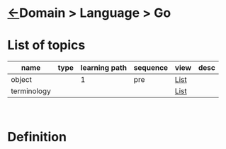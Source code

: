 <head><link rel="stylesheet" href="../../../md.css"/><script src="../../../md.js"></script></head>

[//]: #(Reference)
[Repo_Readme]:   ../../list/language_list.md

[Term_List]:     ./list/term_list.md
[Object_List]:   ./list/object_list.md

# [&larr;][Repo_Readme]Domain > Language > Go

# List of topics
|name|type|learning path|sequence|view|desc|
|-|-|-|-|-|-|
|object||1|pre|[List][Object_List]|
|terminology||||[List][Term_List]|
<br>


# Definition

